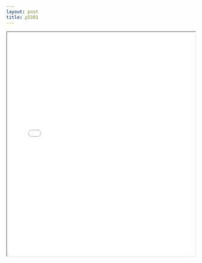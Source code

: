 ```yaml
---
layout: post
title: p5101
---
```


<div class="pdf-container">
<iframe src="/ea/assets/pdfs/p5101.pdf" height="600" width="100%" allowFullScreen="true"></iframe>
</div>

